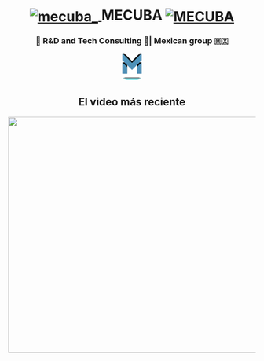 
<div>
  <h1 align="center"><a href="https://www.instagram.com/mecuba_/?hl=es" target="blank"><img align="center" src="https://raw.githubusercontent.com/rahuldkjain/github-profile-readme-generator/master/src/images/icons/Social/instagram.svg" alt="mecuba_" height="30" width="40"> </a> MECUBA <a href="" target="blank"><img align="center" src="https://raw.githubusercontent.com/rahuldkjain/github-profile-readme-generator/master/src/images/icons/Social/youtube.svg" alt="MECUBA" height="30" width="40"><a/> </h1>
</div>

<h3 align="center"> 🤖 R&D and Tech Consulting 🤖</a>| Mexican group 🇲🇽 </h3>
  
<p align="center">
  <a title="Mecuba" href="https://www.youtube.com/c/MECUBA"><img src="M.png" alt="Mecuba" width="8%" /></a>
<p>

 <h2 align="center">El video más reciente <br></h2>
  

<p align="center">
  <a href="https://www.youtube.com/watch?v=KvV8oLDAyog"><img width="854" height="480" src="https://img.youtube.com/vi/KvV8oLDAyog/0.jpg"></a>
</p>
